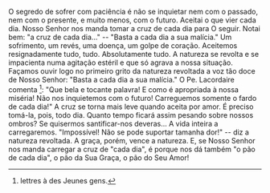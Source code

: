 O segredo de sofrer com paciência é não se inquietar nem com o passado, nem com o presente, e muito menos, com o futuro. Aceitai o que vier cada dia. Nosso Senhor nos manda tomar a cruz de cada dia para O seguir. Notai bem: "a cruz de cada dia\..." -- "Basta a cada dia a sua malícia." Um sofrimento, um revés, uma doença, um golpe de coração. Aceitemos resignadamente tudo, tudo. Absolutamente tudo. A natureza se revolta e se impacienta numa agitação estéril e que só agrava a nossa situação. Façamos ouvir logo no primeiro grito da natureza revoltada a voz tão doce de Nosso Senhor: "Basta a cada dia a sua malícia." O Pe. Lacordaire comenta [^1]: "Que bela e tocante palavra! E como é apropriada à nossa miséria! Não nos inquietemos com o futuro! Carreguemos somente o fardo de cada dia!" A cruz se torna mais leve quando aceita por amor. É preciso tomá-la, pois, todo dia. Quanto tempo ficará assim pesando sobre nossos ombros? Se quisermos santificar-nos deveras\... A vida inteira a carregaremos. "Impossível! Não se pode suportar tamanha dor!" -- diz a natureza revoltada. A graça, porém, vence a natureza. E, se Nosso Senhor nos manda carregar a cruz de "cada dia", é porque nos dá também "o pão de cada dia", o pão da Sua Graça, o pão do Seu Amor!

[^1]: lettres à des Jeunes gens.